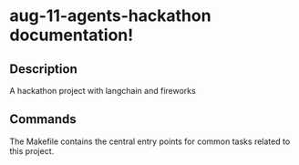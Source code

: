 # aug-11-agents-hackathon documentation!

## Description

A hackathon project with langchain and fireworks

## Commands

The Makefile contains the central entry points for common tasks related to this project.

